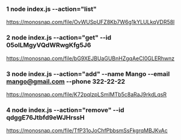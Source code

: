 ### 1 node index.js --action="list"

https://monosnap.com/file/OvWUSpUFZ8Kb7W6g1kYLULkqVDR58l

### 2 node index.js --action="get" --id 05olLMgyVQdWRwgKfg5J6

https://monosnap.com/file/bG9XEJBUaGUBnHZgqAeCI0GLERhwnz

### 3 node index.js --action="add" --name Mango --email mango@gmail.com --phone 322-22-22

https://monosnap.com/file/K72pqlzpLSmIMTb5c8aRaJ9rkdLqsR

### 4 node index.js --action="remove" --id qdggE76Jtbfd9eWJHrssH

https://monosnap.com/file/TfP31oJoChfPbbsmSsFkgrqMBJKvAc
